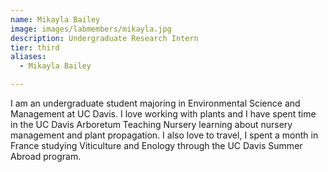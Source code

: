 ```yaml
---
name: Mikayla Bailey
image: images/labmembers/mikayla.jpg
description: Undergraduate Research Intern
tier: third 
aliases:
  - Mikayla Bailey

---
```


I am an undergraduate student majoring in Environmental Science and Management at UC Davis. I love working with plants and I have spent time in the UC Davis Arboretum Teaching Nursery learning about nursery management and plant propagation. I also love to travel, I spent a month in France studying Viticulture and Enology through the UC Davis Summer Abroad program.